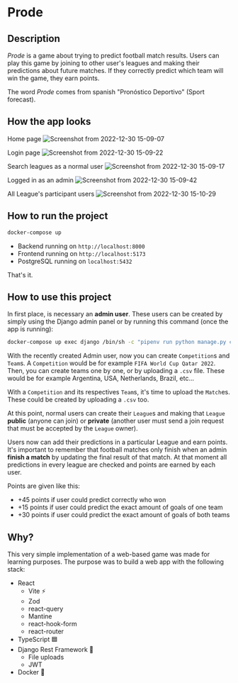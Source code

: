# Prode

## Description

*Prode* is a game about trying to predict football match results. Users can play this game by joining to other user's leagues and making their predictions about future matches. If they correctly predict which team will win the game, they earn points.

The word *Prode* comes from spanish "Pronóstico Deportivo" (Sport forecast).

## How the app looks

Home page
![Screenshot from 2022-12-30 15-09-07](https://user-images.githubusercontent.com/11776905/210100259-6c5cd0fe-0827-4afe-9892-fd0ecc1d2a15.png)

Login page
![Screenshot from 2022-12-30 15-09-22](https://user-images.githubusercontent.com/11776905/210100263-8fe87af7-c1b4-476f-8277-869c4ac5a36d.png)

Search leagues as a normal user
![Screenshot from 2022-12-30 15-09-17](https://user-images.githubusercontent.com/11776905/210100268-5b1c22c5-372a-4bf1-92f4-8904d9206cd3.png)

Logged in as an admin
![Screenshot from 2022-12-30 15-09-42](https://user-images.githubusercontent.com/11776905/210100269-deaae360-1e55-49af-8741-ff3fd413396e.png)

All League's participant users
![Screenshot from 2022-12-30 15-10-29](https://user-images.githubusercontent.com/11776905/210100297-be3eba3c-055e-41cd-98dc-889e559aa4d3.png)

## How to run the project

```sh
docker-compose up
```

* Backend running on `http://localhost:8000`
* Frontend running on `http://localhost:5173`
* PostgreSQL running on `localhost:5432`

That's it.

## How to use this project

In first place, is necessary an **admin user**. These users can be created by simply using the Django admin panel or by running this command (once the app is running):

```sh
docker-compose up exec django /bin/sh -c "pipenv run python manage.py createsuperuser"
```

With the recently created Admin user, now you can create `Competition`s and `Team`s. A `Competition` would be for example `FIFA World Cup Qatar 2022`. Then, you can create teams one by one, or by uploading a `.csv` file. These would be for example Argentina, USA, Netherlands, Brazil, etc...

With a `Competition` and its respectives `Team`s, it's time to upload the `Match`es. These could be created by uploading a `.csv` too.

At this point, normal users can create their `League`s and making that `League` **public** (anyone can join) or **private** (another user must send a join request that must be accepted by the `League` owner).

Users now can add their predictions in a particular League and earn points. It's important to remember that football matches only finish when an admin **finish a match** by updating the final result of that match. At that moment all predictions in every league are checked and points are earned by each user.

Points are given like this:

* +45 points if user could predict correctly who won
* +15 points if user could predict the exact amount of goals of one team
* +30 points if user could predict the exact amount of goals of both teams

## Why?

This very simple implementation of a web-based game was made for learning purposes. The purpose was to build a web app with the following stack:

* React
  * Vite ⚡
  * Zod
  * react-query
  * Mantine
  * react-hook-form
  * react-router
* TypeScript 🟦
* Django Rest Framework 🐍
  * File uploads
  * JWT
* Docker 🐋
